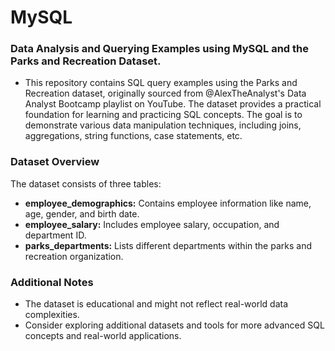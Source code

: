 # MySQL
### Data Analysis and Querying Examples using MySQL and the Parks and Recreation Dataset.

* This repository contains SQL query examples using the Parks and Recreation dataset, originally sourced from @AlexTheAnalyst's Data Analyst Bootcamp playlist on YouTube. The dataset provides a practical foundation for learning and practicing SQL concepts. The goal is to demonstrate various data manipulation techniques, including joins, aggregations, string functions, case statements, etc.

### Dataset Overview
The dataset consists of three tables:

* **employee_demographics:** Contains employee information like name, age, gender, and birth date.
* **employee_salary:** Includes employee salary, occupation, and department ID.
* **parks_departments:** Lists different departments within the parks and recreation organization.

### Additional Notes

* The dataset is educational and might not reflect real-world data complexities.
* Consider exploring additional datasets and tools for more advanced SQL concepts and real-world applications.
